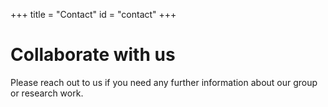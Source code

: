 +++
title = "Contact"
id = "contact"
+++

# Collaborate with us

Please reach out to us if you need any further information about our group or research work. 
